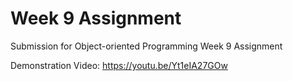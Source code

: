 # Week 9 Assignment 
Submission for Object-oriented Programming Week 9 Assignment

Demonstration Video: https://youtu.be/Yt1eIA27GOw
